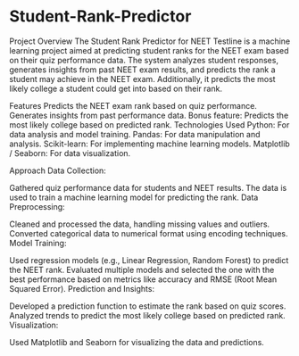 # Student-Rank-Predictor

Project Overview
The Student Rank Predictor for NEET Testline is a machine learning project aimed at predicting student ranks for the NEET exam based on their quiz performance data. The system analyzes student responses, generates insights from past NEET exam results, and predicts the rank a student may achieve in the NEET exam. Additionally, it predicts the most likely college a student could get into based on their rank.

Features
Predicts the NEET exam rank based on quiz performance.
Generates insights from past performance data.
Bonus feature: Predicts the most likely college based on predicted rank.
Technologies Used
Python: For data analysis and model training.
Pandas: For data manipulation and analysis.
Scikit-learn: For implementing machine learning models.
Matplotlib / Seaborn: For data visualization.

Approach
Data Collection:

Gathered quiz performance data for students and NEET results.
The data is used to train a machine learning model for predicting the rank.
Data Preprocessing:

Cleaned and processed the data, handling missing values and outliers.
Converted categorical data to numerical format using encoding techniques.
Model Training:

Used regression models (e.g., Linear Regression, Random Forest) to predict the NEET rank.
Evaluated multiple models and selected the one with the best performance based on metrics like accuracy and RMSE (Root Mean Squared Error).
Prediction and Insights:

Developed a prediction function to estimate the rank based on quiz scores.
Analyzed trends to predict the most likely college based on predicted rank.
Visualization:

Used Matplotlib and Seaborn for visualizing the data and predictions.
